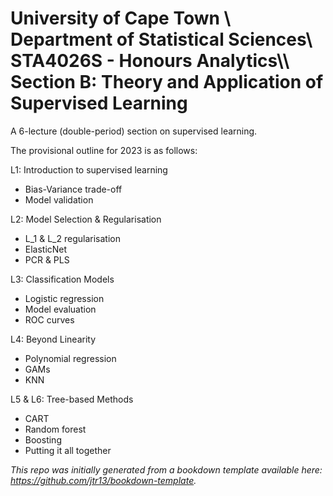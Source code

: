 <h1>University of Cape Town \  
Department of Statistical Sciences\  
STA4026S - Honours Analytics\\  
Section B: Theory and Application of Supervised Learning</h1>


A 6-lecture (double-period) section on supervised learning. 

The provisional outline for 2023 is as follows:

L1: Introduction to supervised learning
- Bias-Variance trade-off
- Model validation

L2: Model Selection & Regularisation
- L_1 & L_2 regularisation
- ElasticNet
- PCR & PLS

L3: Classification Models
- Logistic regression
- Model evaluation
- ROC curves

L4: Beyond Linearity
- Polynomial regression
- GAMs
- KNN

L5 & L6: Tree-based Methods
- CART
- Random forest
- Boosting
- Putting it all together



*This repo was initially generated from a bookdown template available here: https://github.com/jtr13/bookdown-template.*


